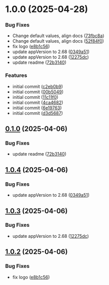 # 1.0.0 (2025-04-28)


### Bug Fixes

* Change default values, align docs ([73fbc8a](https://github.com/liranme/redisinsight-secure/commit/73fbc8a5e2691afc0c51c0a7877b1fe0ad0a070a))
* Change default values, align docs ([52f84f0](https://github.com/liranme/redisinsight-secure/commit/52f84f0b888579daf96a8f69facfa8f305680071))
* fix logo ([e8b1c56](https://github.com/liranme/redisinsight-secure/commit/e8b1c5674e21b62ac0bbdc982d3bcd0c9e016a4d))
* update appVersion to 2.68 ([0349a51](https://github.com/liranme/redisinsight-secure/commit/0349a51faf163a036e0d33747c6ff0333bd0b7f1))
* update appVersion to 2.68 ([12275dc](https://github.com/liranme/redisinsight-secure/commit/12275dca38cf15343105a3946121bf317dcf5016))
* update readme ([72b3140](https://github.com/liranme/redisinsight-secure/commit/72b31405f06a2da9076b58ab178d7367234e0d8d))


### Features

* initial commit ([c2eb0b9](https://github.com/liranme/redisinsight-secure/commit/c2eb0b95db30be9b34535a642b09aaa8327b8150))
* initial commit ([00b5049](https://github.com/liranme/redisinsight-secure/commit/00b5049e395a83a3e0331d4ce3d7f5ce2c648abb))
* initial commit ([11c11f0](https://github.com/liranme/redisinsight-secure/commit/11c11f05834ef1ba0d386e640a233bdfd6251903))
* initial commit ([4ca4682](https://github.com/liranme/redisinsight-secure/commit/4ca46823832af71ac23104f6406d1bc07a9bdf3d))
* initial commit ([6e19763](https://github.com/liranme/redisinsight-secure/commit/6e197636f0d149b7f0bbb2b253c49cfd7392b864))
* initial commit ([d3d5687](https://github.com/liranme/redisinsight-secure/commit/d3d568798f468054fb5b6a27990751fa116c5e53))

## [0.1.0](https://github.com/liranme/redisinsight-secure/compare/v1.0.4...v0.1.0) (2025-04-06)


### Bug Fixes

* update readme ([72b3140](https://github.com/liranme/redisinsight-secure/commit/72b31405f06a2da9076b58ab178d7367234e0d8d))

## [1.0.4](https://github.com/liranme/redisinsight-secure/compare/v1.0.3...v1.0.4) (2025-04-06)


### Bug Fixes

* update appVersion to 2.68 ([0349a51](https://github.com/liranme/redisinsight-secure/commit/0349a51faf163a036e0d33747c6ff0333bd0b7f1))

## [1.0.3](https://github.com/liranme/redisinsight-secure/compare/v1.0.2...v1.0.3) (2025-04-06)


### Bug Fixes

* update appVersion to 2.68 ([12275dc](https://github.com/liranme/redisinsight-secure/commit/12275dca38cf15343105a3946121bf317dcf5016))

## [1.0.2](https://github.com/liranme/redisinsight-secure/compare/v1.0.1...v1.0.2) (2025-04-06)


### Bug Fixes

* fix logo ([e8b1c56](https://github.com/liranme/redisinsight-secure/commit/e8b1c5674e21b62ac0bbdc982d3bcd0c9e016a4d))
